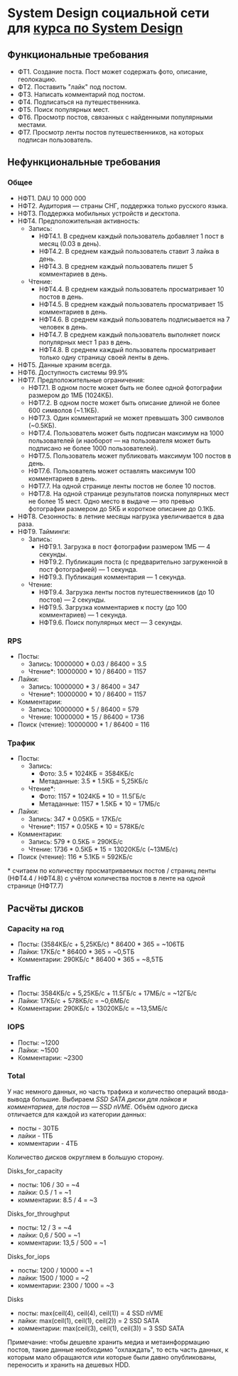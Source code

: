 # System Design социальной сети для [курса по System Design](https://balun.courses/courses/system_design)

## Функциональные требования

- ФТ1. Создание поста. Пост может содержать фото, описание, геолокацию.
- ФТ2. Поставить "лайк" под постом.
- ФТ3. Написать комментарий под постом.
- ФТ4. Подписаться на путешественника.
- ФТ5. Поиск популярных мест.
- ФТ6. Просмотр постов, связанных с найденными популярными местами.
- ФТ7. Просмотр ленты постов путешественников, на которых подписан пользователь.

## Нефункциональные требования

### Общее

- НФТ1. DAU 10 000 000
- НФТ2. Аудитория — страны СНГ, поддержка только русского языка.
- НФТ3. Поддержка мобильных устройств и десктопа.
- НФТ4. Предположительная активность:
  - Запись:
    - НФТ4.1. В среднем каждый пользователь добавляет 1 пост в месяц (0.03 в день).
    - НФТ4.2. В среднем каждый пользователь ставит 3 лайка в день.
    - НФТ4.3. В среднем каждый пользователь пишет 5 комментариев в день.
  - Чтение:
    - НФТ4.4. В среднем каждый пользователь просматривает 10 постов в день.
    - НФТ4.5. В среднем каждый пользователь просматривает 15 комментариев в день.
    - НФТ4.6. В среднем каждый пользователь подписывается на 7 человек в день.
    - НФТ4.7. В среднем каждый пользователь выполняет поиск популярных мест 1 раз в день.
    - НФТ4.8. В среднем каждый пользователь просматривает только одну страницу своей ленты в день.
- НФТ5. Данные храним всегда.
- НФТ6. Доступность системы 99.9%
- НФТ7. Предположительные ограничения:
    - НФТ7.1. В одном посте может быть не более одной фотографии размером до 1МБ (1024КБ).
    - НФТ7.2. В одном посте может быть описание длиной не более 600 символов (~1.1КБ).
    - НФТ7.3. Один комментарий не может превышать 300 символов (~0.5КБ).
    - НФТ7.4. Пользователь может быть подписан максимум на 1000 пользователей (и наоборот — на пользователя может быть подписано не более 1000 пользователей).
    - НФТ7.5. Пользователь может публиковать максимум 100 постов в день.
    - НФТ7.6. Пользователь может оставлять максимум 100 комментариев в день.
    - НФТ7.7. На одной странице ленты постов не более 10 постов.
    - НФТ7.8. На одной странице результатов поиска популярных мест не более 15 мест. Одно место в выдаче — это превью фотографии размером до 5КБ и короткое описание до 0.1КБ.
- НФТ8. Сезонность: в летние месяцы нагрузка увеличивается в два раза.
- НФТ9. Тайминги:
  - Запись:
    - НФТ9.1. Загрузка в пост фотографии размером 1МБ — 4 секунды.
    - НФТ9.2. Публикация поста (с предварительно загруженной в пост фотографией) — 1 секунда.
    - НФТ9.3. Публикация комментария — 1 секунда.
  - Чтение:
    - НФТ9.4. Загрузка ленты постов путешественников (до 10 постов) — 2 секунды.
    - НФТ9.5. Загрузка комментариев к посту (до 100 комментариев) — 1 секунда.
    - НФТ9.6. Поиск популярных мест — 3 секунды.

### RPS

- Посты:
  - Запись: 10000000 * 0.03 / 86400 = 3.5
  - Чтение*: 10000000 * 10 / 86400 = 1157
- Лайки: 
  - Запись: 10000000 * 3 / 86400 = 347
  - Чтение*: 10000000 * 10 / 86400 = 1157
- Комментарии:
  - Запись: 10000000 * 5 / 86400 = 579
  - Чтение: 10000000 * 15 / 86400 = 1736
- Поиск (чтение): 10000000 * 1 / 86400 = 116

### Трафик

- Посты: 
  - Запись:
    - Фото: 3.5 * 1024КБ = 3584КБ/с
    - Метаданные: 3.5 * 1.5КБ = 5,25КБ/с
  - Чтение*: 
    - Фото: 1157 * 1024КБ * 10 = 11.5ГБ/с
    - Метаданные: 1157 * 1.5КБ * 10 = 17МБ/с
- Лайки: 
   - Запись: 347 * 0.05КБ = 17КБ/с
   - Чтение*: 1157 * 0.05КБ * 10 = 578КБ/с
- Комментарии: 
  - Запись: 579 * 0.5КБ = 290КБ/с
  - Чтение: 1736 * 0.5КБ * 15 = 13020КБ/с (~13МБ/с)
- Поиск (чтение): 116 * 5.1КБ = 592КБ/с

\* считаем по количеству просматриваемых постов / страниц ленты (НФТ4.4 / НФТ4.8) с учётом количества постов в ленте на одной странице (НФТ7.7)

## Расчёты дисков

### Capacity на год

- Посты: (3584КБ/с + 5,25КБ/с) * 86400 * 365 = ~106ТБ
- Лайки: 17КБ/с * 86400 * 365 = ~0,5ТБ
- Комментарии: 290КБ/с * 86400 * 365 = ~8,5ТБ

### Traffic

- Посты: 3584КБ/с + 5,25КБ/с + 11.5ГБ/с + 17МБ/с = ~12ГБ/с
- Лайки: 17КБ/с + 578КБ/с = ~0,6МБ/с
- Комментарии: 290КБ/с + 13020КБ/с = ~13,5МБ/с

### IOPS

- Посты: ~1200
- Лайки: ~1500
- Комментарии: ~2300

### Total

У нас немного данных, но часть трафика и количество операций ввода-вывода большие.
Выбираем *SSD SATA диски для лайков и комментариев*, *для постов — SSD nVME*.
Объём одного диска отличается для каждой из категории данных:
- посты - 30ТБ
- лайки - 1ТБ
- комментарии - 4ТБ

Количество дисков округляем в большую сторону.

Disks_for_capacity
- посты: 106 / 30 = ~4
- лайки: 0.5 / 1 = ~1
- комментарии: 8.5 / 4 = ~3

Disks_for_throughput
- посты: 12 / 3 = ~4
- лайки: 0,6 / 500 = ~1
- комментарии: 13,5 / 500 = ~1

Disks_for_iops
- посты: 1200 / 10000 = ~1
- лайки: 1500 / 1000 = ~2
- комментарии: 2300 / 1000 = ~3

Disks 
- посты: max(ceil(4), ceil(4), ceil(1)) = 4 SSD nVME
- лайки: max(ceil(1), ceil(1), ceil(2)) = 2 SSD SATA
- комментарии: max(ceil(3), ceil(1), ceil(3)) = 3 SSD SATA

Примечание: чтобы дешевле хранить медиа и метаинфоррмацию постов, такие данные необходимо "охлаждать", то есть часть данных, к которым мало обращаются или которые были давно опубликованы, переносить и хранить на дешевых HDD.